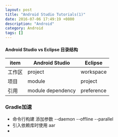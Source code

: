 ```yaml
---
layout: post
title: "Android Studio Tutorials(1)"
date: 2016-07-06 17:49:19 +0800
description: "Android"
category: Android
tags: []
---
```


#### Android Studio vs Eclipse 目录结构

item|Android Studio|Eclipse
---|---|---
工作区 |project          |workspace
项目  |module            |project
引用  |module dependency | preference

### Gradle加速
- 命令行构建 添加参数 --daemon --offline --parallel
- 引入依赖库时使用 aar
- 
